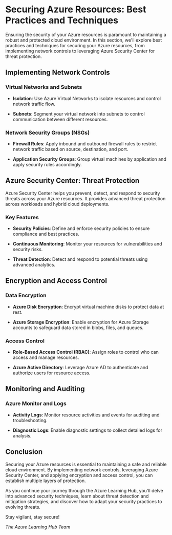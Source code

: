 # Securing Azure Resources: Best Practices and Techniques

Ensuring the security of your Azure resources is paramount to maintaining a robust and protected cloud environment. In this section, we'll explore best practices and techniques for securing your Azure resources, from implementing network controls to leveraging Azure Security Center for threat protection.

## Implementing Network Controls

### Virtual Networks and Subnets

- **Isolation**: Use Azure Virtual Networks to isolate resources and control network traffic flow.

- **Subnets**: Segment your virtual network into subnets to control communication between different resources.

### Network Security Groups (NSGs)

- **Firewall Rules**: Apply inbound and outbound firewall rules to restrict network traffic based on source, destination, and port.

- **Application Security Groups**: Group virtual machines by application and apply security rules accordingly.

## Azure Security Center: Threat Protection

Azure Security Center helps you prevent, detect, and respond to security threats across your Azure resources. It provides advanced threat protection across workloads and hybrid cloud deployments.

### Key Features

- **Security Policies**: Define and enforce security policies to ensure compliance and best practices.

- **Continuous Monitoring**: Monitor your resources for vulnerabilities and security risks.

- **Threat Detection**: Detect and respond to potential threats using advanced analytics.

## Encryption and Access Control

### Data Encryption

- **Azure Disk Encryption**: Encrypt virtual machine disks to protect data at rest.

- **Azure Storage Encryption**: Enable encryption for Azure Storage accounts to safeguard data stored in blobs, files, and queues.

### Access Control

- **Role-Based Access Control (RBAC)**: Assign roles to control who can access and manage resources.

- **Azure Active Directory**: Leverage Azure AD to authenticate and authorize users for resource access.

## Monitoring and Auditing

### Azure Monitor and Logs

- **Activity Logs**: Monitor resource activities and events for auditing and troubleshooting.

- **Diagnostic Logs**: Enable diagnostic settings to collect detailed logs for analysis.

## Conclusion

Securing your Azure resources is essential to maintaining a safe and reliable cloud environment. By implementing network controls, leveraging Azure Security Center, and applying encryption and access control, you can establish multiple layers of protection.

As you continue your journey through the Azure Learning Hub, you'll delve into advanced security techniques, learn about threat detection and mitigation strategies, and discover how to adapt your security practices to evolving threats.

Stay vigilant, stay secure!

_The Azure Learning Hub Team_
